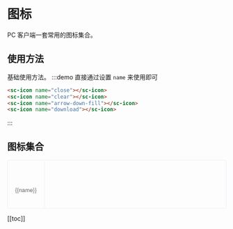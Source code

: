 # 图标

PC 客户端一套常用的图标集合。

## 使用方法

基础使用方法。
:::demo 直接通过设置 `name` 来使用即可

```html
<sc-icon name="close"></sc-icon>
<sc-icon name="clear"></sc-icon>
<sc-icon name="arrow-down-fill"></sc-icon>
<sc-icon name="download"></sc-icon>
```

:::

## 图标集合

<ul class="icon-list">
  <li v-for="name in icons" :key="name">
    <span>
      <i :class="'sc-icon-' + name"></i>
      <span class="icon-name">{{name}}</span>
    </span>
  </li>
</ul>

<script>
  const iconList = ['close','clear','arrow-down-fill','arrow-up-fill','arrow-left','info-circle','download','subtract','clean','upload','logout','check','success-circle','setting','waiting-circle','equal-circle','microphone','exchange','camera','avatar','clock','refresh']

  export default {
    data() {
      return {
        icons: iconList
      };
    }
  }
</script>

<style lang="scss">
.demo-box{
  .sc-icon{
    margin:0 1rem;
    color: #606266;
    margin: 0 20px;
    font-size: 1.5em;
    vertical-align: middle;
  }
  
}
ul.icon-list {
  overflow: hidden;
  list-style: none;
  padding: 0;
  border: solid 1px #eaeefb;
  border-radius: 4px;
}
.icon-list li {
  list-style: none;
  padding:0;
  margin:0;
  float: left;
  width: calc( 100% / 6 );
  text-align: center;
  height: 110px;
  line-height: 110px;
  color: #666;
  font-size: 13px;
  transition: color .15s linear;
  border-right: 1px solid #eee;
  border-bottom: 1px solid #eee;
  margin-right: 0px;
  margin-bottom: -1px;
  &:nth-child(6n){
    margin-right:-10px;
  }
  span {
    display: inline-block;
    line-height: normal;
    vertical-align: middle;
    font-family: 'Helvetica Neue',Helvetica,'PingFang SC','Hiragino Sans GB','Microsoft YaHei',SimSun,sans-serif;
    color: #99a9bf;
  }
  i {
    display: block;
    margin:0 auto;
    margin-bottom: 15px;
    color: #606266;
  }
  .icon-name {
    display: inline-block;
    padding: 0 3px;
    height: 1em;
    color: #606266;
  }
}
</style>

[[toc]]
